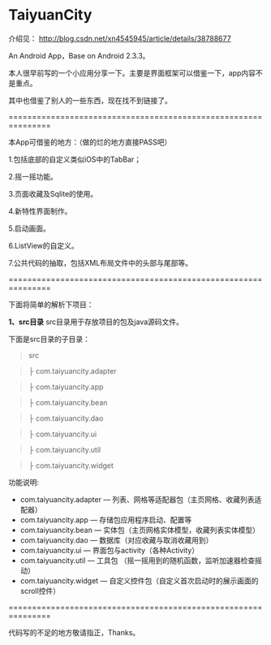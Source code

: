 TaiyuanCity
===========
介绍见：
http://blog.csdn.net/xn4545945/article/details/38788677

An Android App，Base on Android 2.3.3。

本人很早前写的一个小应用分享一下。主要是界面框架可以借鉴一下，app内容不是重点。

其中也借鉴了别人的一些东西，现在找不到链接了。

===============================================================

本App可借鉴的地方：（做的烂的地方直接PASS吧）

1.包括底部的自定义类似iOS中的TabBar；

2.摇一摇功能。

3.页面收藏及Sqlite的使用。

4.新特性界面制作。

5.启动画面。

6.ListView的自定义。

7.公共代码的抽取，包括XML布局文件中的头部与尾部等。

===============================================================



下面将简单的解析下项目：

**1、src目录**
src目录用于存放项目的包及java源码文件。

下面是src目录的子目录：
> src

> ├ com.taiyuancity.adapter

> ├ com.taiyuancity.app

> ├ com.taiyuancity.bean

> ├ com.taiyuancity.dao

> ├ com.taiyuancity.ui

> ├ com.taiyuancity.util

> ├ com.taiyuancity.widget


功能说明:
- com.taiyuancity.adapter — 列表、网格等适配器包（主页网格、收藏列表适配器）
- com.taiyuancity.app — 存储包应用程序启动、配置等
- com.taiyuancity.bean — 实体包（主页网格实体模型，收藏列表实体模型）
- com.taiyuancity.dao — 数据库（对应收藏与取消收藏用到）
- com.taiyuancity.ui — 界面包与activity（各种Activity）
- com.taiyuancity.util — 工具包 （摇一摇用到的随机函数，监听加速器检查摇动）
- com.taiyuancity.widget — 自定义控件包（自定义首次启动时的展示画面的scroll控件）


===============================================================


代码写的不足的地方敬请指正，Thanks。
